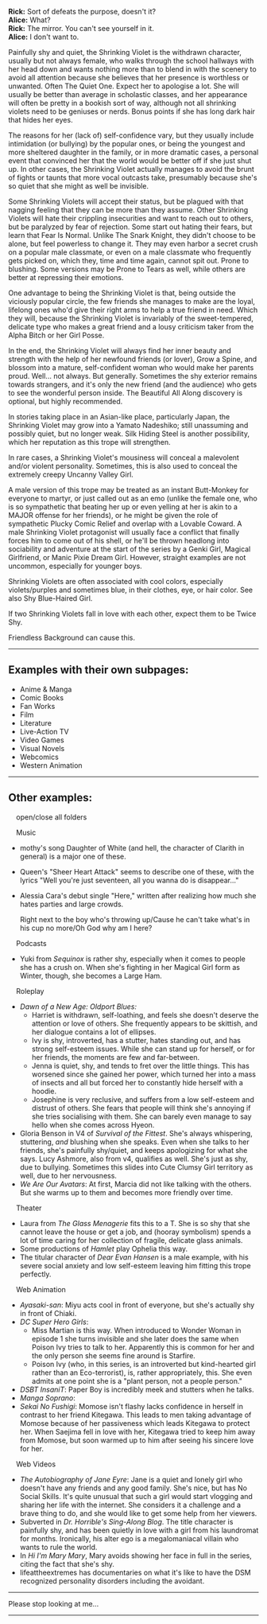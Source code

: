 **Rick:** Sort of defeats the purpose, doesn't it?  
**Alice:** What?  
**Rick:** The mirror. You can't see yourself in it.  
**Alice:** I don't want to.

Painfully shy and quiet, the Shrinking Violet is the withdrawn character, usually but not always female, who walks through the school hallways with her head down and wants nothing more than to blend in with the scenery to avoid all attention because she believes that her presence is worthless or unwanted. Often The Quiet One. Expect her to apologise a lot. She will usually be better than average in scholastic classes, and her appearance will often be pretty in a bookish sort of way, although not all shrinking violets need to be geniuses or nerds. Bonus points if she has long dark hair that hides her eyes.

The reasons for her (lack of) self-confidence vary, but they usually include intimidation (or bullying) by the popular ones, or being the youngest and more sheltered daughter in the family, or in more dramatic cases, a personal event that convinced her that the world would be better off if she just shut up. In other cases, the Shrinking Violet actually manages to avoid the brunt of fights or taunts that more vocal outcasts take, presumably because she's so quiet that she might as well be invisible.

Some Shrinking Violets will accept their status, but be plagued with that nagging feeling that they can be more than they assume. Other Shrinking Violets will hate their crippling insecurities and want to reach out to others, but be paralyzed by fear of rejection. Some start out hating their fears, but learn that Fear Is Normal. Unlike The Snark Knight, they didn't choose to be alone, but feel powerless to change it. They may even harbor a secret crush on a popular male classmate, or even on a male classmate who frequently gets picked on, which they, time and time again, cannot spit out. Prone to blushing. Some versions may be Prone to Tears as well, while others are better at repressing their emotions.

One advantage to being the Shrinking Violet is that, being outside the viciously popular circle, the few friends she manages to make are the loyal, lifelong ones who'd give their right arms to help a true friend in need. Which they will, because the Shrinking Violet is invariably of the sweet-tempered, delicate type who makes a great friend and a lousy criticism taker from the Alpha Bitch or her Girl Posse.

In the end, the Shrinking Violet will always find her inner beauty and strength with the help of her newfound friends (or lover), Grow a Spine, and blossom into a mature, self-confident woman who would make her parents proud. Well... not always. But generally. Sometimes the shy exterior remains towards strangers, and it's only the new friend (and the audience) who gets to see the wonderful person inside. The Beautiful All Along discovery is optional, but highly recommended.

In stories taking place in an Asian-like place, particularly Japan, the Shrinking Violet may grow into a Yamato Nadeshiko; still unassuming and possibly quiet, but no longer weak. Silk Hiding Steel is another possibility, which her reputation as this trope will strengthen.

In rare cases, a Shrinking Violet's mousiness will conceal a malevolent and/or violent personality. Sometimes, this is also used to conceal the extremely creepy Uncanny Valley Girl.

A male version of this trope may be treated as an instant Butt-Monkey for everyone to martyr, or just called out as an emo (unlike the female one, who is so sympathetic that beating her up or even yelling at her is akin to a MAJOR offense for her friends), or he might be given the role of sympathetic Plucky Comic Relief and overlap with a Lovable Coward. A male Shrinking Violet protagonist will usually face a conflict that finally forces him to come out of his shell, or he'll be thrown headlong into sociability and adventure at the start of the series by a Genki Girl, Magical Girlfriend, or Manic Pixie Dream Girl. However, straight examples are not uncommon, especially for younger boys.

Shrinking Violets are often associated with cool colors, especially violets/purples and sometimes blue, in their clothes, eye, or hair color. See also Shy Blue-Haired Girl.

If two Shrinking Violets fall in love with each other, expect them to be Twice Shy.

Friendless Background can cause this.

___

## Examples with their own subpages:

-   Anime & Manga
-   Comic Books
-   Fan Works
-   Film
-   Literature
-   Live-Action TV
-   Video Games
-   Visual Novels
-   Webcomics
-   Western Animation

___

## Other examples:

    open/close all folders 

    Music 

-   mothy's song Daughter of White (and hell, the character of Clarith in general) is a major one of these.
-   Queen's "Sheer Heart Attack" seems to describe one of these, with the lyrics "Well you're just seventeen, all you wanna do is disappear..."
-   Alessia Cara's debut single "Here," written after realizing how much she hates parties and large crowds.
    
    Right next to the boy who's throwing up/Cause he can't take what's in his cup no more/Oh God why am I here?
    

    Podcasts 

-   Yuki from _Sequinox_ is rather shy, especially when it comes to people she has a crush on. When she's fighting in her Magical Girl form as Winter, though, she becomes a Large Ham.

    Roleplay 

-   _Dawn of a New Age: Oldport Blues:_
    -   Harriet is withdrawn, self-loathing, and feels she doesn't deserve the attention or love of others. She frequently appears to be skittish, and her dialogue contains a lot of ellipses.
    -   Ivy is shy, introverted, has a stutter, hates standing out, and has strong self-esteem issues. While she can stand up for herself, or for her friends, the moments are few and far-between.
    -   Jenna is quiet, shy, and tends to fret over the little things. This has worsened since she gained her power, which turned her into a mass of insects and all but forced her to constantly hide herself with a hoodie.
    -   Josephine is very reclusive, and suffers from a low self-esteem and distrust of others. She fears that people will think she's annoying if she tries socialising with them. She can barely even manage to say hello when she comes across Hyeon.
-   Gloria Benson in V4 of _Survival of the Fittest_. She's always whispering, stuttering, _and_ blushing when she speaks. Even when she talks to her friends, she's painfully shy/quiet, and keeps apologizing for what she says. Lucy Ashmore, also from v4, qualifies as well. She's just as shy, due to bullying. Sometimes this slides into Cute Clumsy Girl territory as well, due to her nervousness.
-   _We Are Our Avatars_: At first, Marcia did not like talking with the others. But she warms up to them and becomes more friendly over time.

    Theater 

-   Laura from _The Glass Menagerie_ fits this to a T. She is so shy that she cannot leave the house or get a job, and (hooray symbolism) spends a lot of time caring for her collection of fragile, delicate glass animals.
-   Some productions of _Hamlet_ play Ophelia this way.
-   The titular character of _Dear Evan Hansen_ is a male example, with his severe social anxiety and low self-esteem leaving him fitting this trope perfectly.

    Web Animation 

-   _Ayasaki-san_: Miyu acts cool in front of everyone, but she's actually shy in front of Chiaki.
-   _DC Super Hero Girls_:
    -   Miss Martian is this way. When introduced to Wonder Woman in episode 1 she turns invisible and she later does the same when Poison Ivy tries to talk to her. Apparently this is common for her and the only person she seems fine around is Starfire.
    -   Poison Ivy (who, in this series, is an introverted but kind-hearted girl rather than an Eco-terrorist), is, rather appropriately, this. She even admits at one point she is a "plant person, not a people person."
-   _DSBT InsaniT_: Paper Boy is incredibly meek and stutters when he talks.
-   _Manga Soprano_:
-   _Sekai No Fushigi_: Momose isn't flashy lacks confidence in herself in contrast to her friend Kitegawa. This leads to men taking advantage of Momose because of her passiveness which leads Kitegawa to protect her. When Saejima fell in love with her, Kitegawa tried to keep him away from Momose, but soon warmed up to him after seeing his sincere love for her.

    Web Videos 

-   _The Autobiography of Jane Eyre_: Jane is a quiet and lonely girl who doesn't have any friends and any good family. She's nice, but has No Social Skills. It's quite unusual that such a girl would start vlogging and sharing her life with the internet. She considers it a challenge and a brave thing to do, and she would like to get some help from her viewers.
-   Subverted in _Dr. Horrible's Sing-Along Blog_. The title character is painfully shy, and has been quietly in love with a girl from his laundromat for months. Ironically, his alter ego is a megalomaniacal villain who wants to rule the world.
-   In _Hi I'm Mary Mary_, Mary avoids showing her face in full in the series, citing the fact that she's shy.
-   lifeattheextremes has documentaries on what it's like to have the DSM recognized personality disorders including the avoidant.

___

Please stop looking at me...

___
